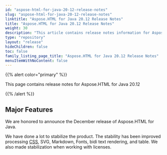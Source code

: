 ```yaml
---
id: "aspose-html-for-java-20-12-release-notes"
slug: "aspose-html-for-java-20-12-release-notes"
linktitle: "Aspose.HTML for Java 20.12 Release Notes"
title: "Aspose.HTML for Java 20.12 Release Notes"
weight: 30
description: "This article contains release notes information for Aspose.HTML for .Java 20.12."
type: "repository"
layout: "release"
hideChildren: false
toc: false
family_listing_page_title: "Aspose.HTML for Java 20.12 Release Notes"
menuItemWithNoContent: false
---
```


{{% alert color="primary" %}}

This page contains release notes for Aspose.HTML for Java 20.12

{{% /alert %}}

## Major Features ##

We are honored to announce the December release of Aspose.HTML for Java.

We have done a lot to stabilize the product. The stability has been improved processing [CSS](https://docs.fileformat.com/web/css/), SVG, Markdown, Fonts, bidi text rendering, and table. We also made stabilization when working with licenses.